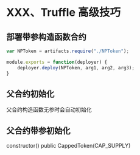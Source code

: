 # XXX、Truffle 高级技巧

## 部署带参构造函数合约
```js
var NPToken = artifacts.require("./NPToken");

module.exports = function(deployer) {
    deployer.deploy(NPToken, arg1, arg2, arg3);
}
```

## 父合约初始化
父合约构造函数无参时会自动初始化

## 父合约带参初始化
constructor() public CappedToken(CAP_SUPPLY)













